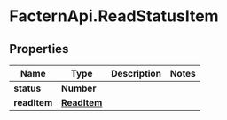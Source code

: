 # FacternApi.ReadStatusItem

## Properties
Name | Type | Description | Notes
------------ | ------------- | ------------- | -------------
**status** | **Number** |  | 
**readItem** | [**ReadItem**](ReadItem.md) |  | 


